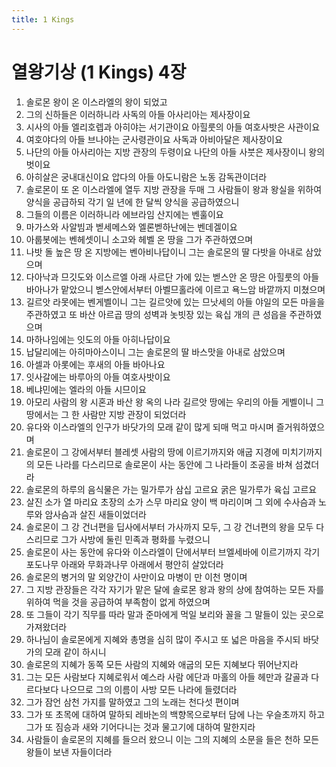 ```yaml
---
title: 1 Kings
---
```


# 열왕기상 (1 Kings) 4장
1. 솔로몬 왕이 온 이스라엘의 왕이 되었고
1. 그의 신하들은 이러하니라 사독의 아들 아사리아는 제사장이요
1. 시사의 아들 엘리호렙과 아히야는 서기관이요 아힐룻의 아들 여호사밧은 사관이요
1. 여호야다의 아들 브나야는 군사령관이요 사독과 아비아달은 제사장이요
1. 나단의 아들 아사리아는 지방 관장의 두령이요 나단의 아들 사붓은 제사장이니 왕의 벗이요
1. 아히살은 궁내대신이요 압다의 아들 아도니람은 노동 감독관이더라
1. 솔로몬이 또 온 이스라엘에 열두 지방 관장을 두매 그 사람들이 왕과 왕실을 위하여 양식을 공급하되 각기 일 년에 한 달씩 양식을 공급하였으니
1. 그들의 이름은 이러하니라 에브라임 산지에는 벤훌이요
1. 마가스와 사알빔과 벧세메스와 엘론벧하난에는 벤데겔이요
1. 아룹봇에는 벤헤셋이니 소고와 헤벨 온 땅을 그가 주관하였으며
1. 나밧 돌 높은 땅 온 지방에는 벤아비나답이니 그는 솔로몬의 딸 다밧을 아내로 삼았으며
1. 다아낙과 므깃도와 이스르엘 아래 사르단 가에 있는 벧스안 온 땅은 아힐룻의 아들 바아나가 맡았으니 벧스안에서부터 아벨므홀라에 이르고 욕느암 바깥까지 미쳤으며
1. 길르앗 라못에는 벤게벨이니 그는 길르앗에 있는 므낫세의 아들 야일의 모든 마을을 주관하였고 또 바산 아르곱 땅의 성벽과 놋빗장 있는 육십 개의 큰 성읍을 주관하였으며
1. 마하나임에는 잇도의 아들 아히나답이요
1. 납달리에는 아히마아스이니 그는 솔로몬의 딸 바스맛을 아내로 삼았으며
1. 아셀과 아롯에는 후새의 아들 바아나요
1. 잇사갈에는 바루아의 아들 여호사밧이요
1. 베냐민에는 엘라의 아들 시므이요
1. 아모리 사람의 왕 시혼과 바산 왕 옥의 나라 길르앗 땅에는 우리의 아들 게벨이니 그 땅에서는 그 한 사람만 지방 관장이 되었더라
1. 유다와 이스라엘의 인구가 바닷가의 모래 같이 많게 되매 먹고 마시며 즐거워하였으며
1. 솔로몬이 그 강에서부터 블레셋 사람의 땅에 이르기까지와 애굽 지경에 미치기까지의 모든 나라를 다스리므로 솔로몬이 사는 동안에 그 나라들이 조공을 바쳐 섬겼더라
1. 솔로몬의 하루의 음식물은 가는 밀가루가 삼십 고르요 굵은 밀가루가 육십 고르요
1. 살진 소가 열 마리요 초장의 소가 스무 마리요 양이 백 마리이며 그 외에 수사슴과 노루와 암사슴과 살진 새들이었더라
1. 솔로몬이 그 강 건너편을 딥사에서부터 가사까지 모두, 그 강 건너편의 왕을 모두 다스리므로 그가 사방에 둘린 민족과 평화를 누렸으니
1. 솔로몬이 사는 동안에 유다와 이스라엘이 단에서부터 브엘세바에 이르기까지 각기 포도나무 아래와 무화과나무 아래에서 평안히 살았더라
1. 솔로몬의 병거의 말 외양간이 사만이요 마병이 만 이천 명이며
1. 그 지방 관장들은 각각 자기가 맡은 달에 솔로몬 왕과 왕의 상에 참여하는 모든 자를 위하여 먹을 것을 공급하여 부족함이 없게 하였으며
1. 또 그들이 각기 직무를 따라 말과 준마에게 먹일 보리와 꼴을 그 말들이 있는 곳으로 가져왔더라
1. 하나님이 솔로몬에게 지혜와 총명을 심히 많이 주시고 또 넓은 마음을 주시되 바닷가의 모래 같이 하시니
1. 솔로몬의 지혜가 동쪽 모든 사람의 지혜와 애굽의 모든 지혜보다 뛰어난지라
1. 그는 모든 사람보다 지혜로워서 예스라 사람 에단과 마홀의 아들 헤만과 갈골과 다르다보다 나으므로 그의 이름이 사방 모든 나라에 들렸더라
1. 그가 잠언 삼천 가지를 말하였고 그의 노래는 천다섯 편이며
1. 그가 또 초목에 대하여 말하되 레바논의 백향목으로부터 담에 나는 우슬초까지 하고 그가 또 짐승과 새와 기어다니는 것과 물고기에 대하여 말한지라
1. 사람들이 솔로몬의 지혜를 들으러 왔으니 이는 그의 지혜의 소문을 들은 천하 모든 왕들이 보낸 자들이더라